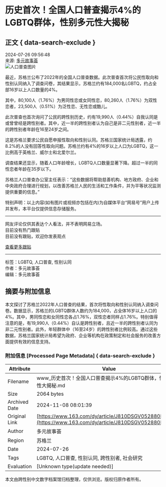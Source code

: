 # 历史首次！全国人口普查揭示4%的LGBTQ群体，性别多元性大揭秘

## 正文 { data-search-exclude }


2024-07-26 09:56:48  
来源: [多元故事荟](https://www.163.com/dy/media/T1411113117590.html)  
![人口普查图片](https://static.ws.126.net/163/f2e/dy_media/dy_media/static/images/ipLocation.f6d00eb.svg)

最近，苏格兰公布了2022年的全国人口普查数据。此次普查首次将公民性取向和性别认同纳入了调查问卷，其结果显示，苏格兰约有184,000名LGBTQ，约占全部16岁以上人口数量的4%。

其中，80,100人（1.76%）为男同性恋或女同性恋，80,260人（1.76%）为双性恋者，23,500人（0.51%）为泛性恋、无性恋或酷儿。

此次普查也首次询问了公民的跨性别历史，约有19,990人（0.44%）自我认同是或曾曾经是跨性别者。其中，近一半的跨性别者认为自己是非二元性别者，近一半的跨性别者年龄在16至24岁之间。

这是苏格兰要求公民自愿申报性取向和性别认同。苏格兰国家统计局透露，约8.2%的人没有回答性取向问题。苏格兰约有4%的16岁以上人口为LGBTQ，这一比例高于英格兰、威尔士和北爱尔兰。

调查结果还显示，随着人口年龄增长，LGBTQ人口数量显著下降。超过一半的同性恋者年龄在35岁以下。

苏格兰人口普查办公室主任表示：“这些数据将帮助慈善机构、地方政府、企业和中央政府合理进行规划，以改善苏格兰人民的生活和工作条件，并为平等状况监测提供重要的信息。”

特别声明：以上内容(如有图片或视频亦包括在内)为自媒体平台“网易号”用户上传并发布，本平台仅提供信息存储服务。

--- 

网友评论仅供其表达个人看法，并不表明网易立场。  
目前没有热门跟贴  
目前没有跟贴，欢迎你发表观点  
  
[查看更多跟贴](https://comment.tie.163.com/J810DSGV052880KM.html)

---

标签：LGBTQ, 人口普查, 性别认同  
作者：多元故事荟  
编辑：多元故事荟  

## 摘要与附加信息

<!-- tcd_abstract -->
本文探讨了苏格兰2022年人口普查的结果，首次将性取向和性别认同纳入调查问卷。数据显示，苏格兰的LGBTQ群体人数约为184,000，占全体16岁以上人口的4%。其中，男同性恋和女同性恋各占1.76%，双性恋者同样占1.76%。特别值得注意的是，有19,990人（0.44%）自认是跨性别者，且近一半的跨性别者认同为非二元性别者。此外，年轻群体中（16至24岁）的跨性别者比例较高。通过这些数据，苏格兰国家统计局希望为政府、企业等机构在政策制定和社会服务的改善方面提供有效的信息支持。
<!-- tcd_abstract_end -->

### 附加信息 [Processed Page Metadata] { data-search-exclude }

| Attribute       | Value                                  |
|-----------------|----------------------------------------|
| Filename        | www_历史首次！全国人口普查揭示4%的LGBTQ群体，性别多元性大揭秘.md                             |
| Size            | 2064 bytes                           |
| Archived Date   | 2024-11-08 08:01:39                             |
| Original Link   | [https://www.163.com/dy/article/J810DSGV052880KM.html](https://www.163.com/dy/article/J810DSGV052880KM.html)                       |
| Author          | 多元故事荟                               |
| Region          | 苏格兰                               |
| Date            | 2024-07-26                                 |
| Tags            | LGBTQ, 人口普查, 性别认同, 跨性别者, 社会研究                                 |
| Evaluation            | [Unknown type(update needed)]                                 |
<!-- tcd_table_end -->

本文由跨性别中文数字档案馆归档整理，仅供浏览。版权归原作者所有。
